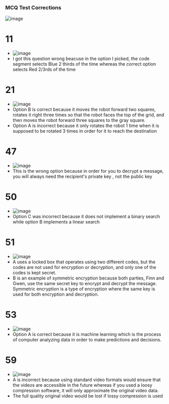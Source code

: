 ### MCQ Test Corrections
![image](https://user-images.githubusercontent.com/111910633/232719468-88c617c7-65cd-4b78-bcaf-3ce80e3db7eb.png)

# 11
- ![image](https://user-images.githubusercontent.com/111910633/232719622-973b23e7-969d-4ffe-b176-07b12f1d05c0.png)
- I got this question wrong beacuse in the option I picked, the code segment selects Blue 2 thirds of the time whereas the correct option selects Red 2/3rds of the time

# 21
- ![image](https://user-images.githubusercontent.com/111910633/232720150-12405f72-c0ad-439a-9424-1d99a49087b6.png)
- Option B is correct because it moves the robot forward two squares, rotates it right three times so that the robot faces the top of the grid, and then moves the robot forward three squares to the gray square.
- Option A is incorrect because it only rotates the robot 1 time when it is supposed to be rotated 3 times in order for it to reach the destination

# 47
- ![image](https://user-images.githubusercontent.com/111910633/232720865-66308244-ec77-418c-8fbd-5f8238591848.png)
- This is the wrong option because in order for you to decrypt a message, you will always need the recipient's private key , not the public key

# 50
- ![image](https://user-images.githubusercontent.com/111910633/232721652-9bb324a3-f70b-47f1-b2d9-eb8897ad96ec.png)
- Option C was incorrect because it does not implement a binary search while option B implements a linear search

# 51
- ![image](https://user-images.githubusercontent.com/111910633/232722157-29068bfb-9958-4c4b-a763-7eb830b8d569.png)
- A uses a locked box that operates using two different codes, but the codes are not used for encryption or decryption, and only one of the codes is kept secret.
- B is an example of symmetric encryption because both parties, Finn and Gwen, use the same secret key to encrypt and decrypt the message. Symmetric encryption is a type of encryption where the same key is used for both encryption and decryption.
# 53
- ![image](https://user-images.githubusercontent.com/111910633/232722672-1317a965-4dd6-453f-a879-5be4799b3809.png)
- Option A is correct because it is machine learning which is the process of computer analyzing data in order to make predictions and decisions.
# 59
- ![image](https://user-images.githubusercontent.com/111910633/232723248-755b1fe0-9448-4392-ab7b-c7579c4d6afc.png)
- A is incorrect because using standard video formats would ensure that the videos are accessible in the future whereas if you used a loosy compression software, it will only approximate the original video data.
- The full quality original video would be lost if lossy compression is used